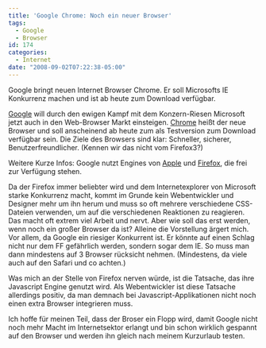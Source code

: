 ```yaml
---
title: 'Google Chrome: Noch ein neuer Browser'
tags:
  - Google
  - Browser
id: 174
categories:
  - Internet
date: "2008-09-02T07:22:38-05:00"
---
```


Google bringt neuen Internet Browser Chrome. Er soll Microsofts IE Konkurrenz machen und ist ab heute zum Download verfügbar.

[Google](http://google.com) will durch den ewigen Kampf mit dem Konzern-Riesen Microsoft jetzt auch in den Web-Browser Markt einsteigen. [Chrome](http://google.com/chrome) heißt der neue Browser und soll anscheinend ab heute zum als Testversion zum Download verfügbar sein.
Die Ziele des Browsers sind klar: Schneller, sicherer, Benutzerfreundlicher. (Kennen wir das nicht vom Firefox3?)

Weitere Kurze Infos: Google nutzt Engines von [Apple](http://www.apple.com/) und [Firefox](http://www.mozilla-europe.org/firefox/), die frei zur Verfügung stehen.

Da der Firefox immer beliebter wird und dem Internetexplorer von Microsoft starke Konkurrenz macht, kommt im Grunde kein Webentwickler und Designer mehr um ihn herum und muss so oft mehrere verschiedene CSS-Dateien verwenden, um auf die verschiedenen Reaktionen zu reagieren. Das macht oft extrem viel Arbeit und nervt. Aber wie soll das erst werden, wenn noch ein großer Browser da ist? Alleine die Vorstellung ärgert mich. Vor allem, da Google ein riesiger Konkurrent ist. Er könnte auf einen Schlag nicht nur dem FF gefährlich werden, sondern sogar dem IE. So muss man dann mindestens auf 3 Browser rücksicht nehmen. (Mindestens, da viele auch auf den Safari und co achten.)

Was mich an der Stelle von Firefox nerven würde, ist die Tatsache, das ihre Javascript Engine genutzt wird.
Als Webentwickler ist diese Tatsache allerdings positiv, da man demnach bei Javascript-Applikationen nicht noch einen extra Browser integrieren muss.

Ich hoffe für meinen Teil, dass der Broser ein Flopp wird, damit Google nicht noch mehr Macht im Internetsektor erlangt und bin schon wirklich gespannt auf den Browser und werden ihn gleich nach meinem Kurzurlaub testen.
